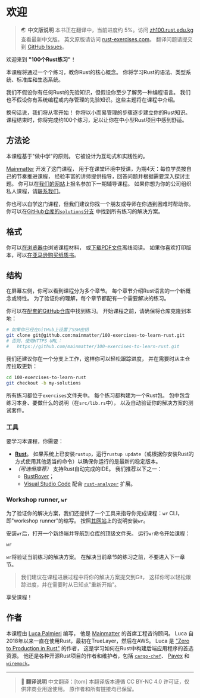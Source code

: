 # 欢迎

> 🌏 **中文版说明**
> 本书正在翻译中，当前进度约 5%。访问 [zh100.rust.edu.kg](https://zh100.rust.edu.kg) 查看最新中文版。
> 英文原版请访问 [rust-exercises.com](https://rust-exercises.com)。
> 翻译问题请提交到 [GitHub Issues](https://github.com/tangivis/100-exercises-to-learn-rust/issues)。

欢迎来到 **"100个Rust练习"**！

本课程将通过一个个练习，教你Rust的核心概念。
你将学习Rust的语法、类型系统、标准库和生态系统。

我们不假设你有任何Rust的先验知识，但假设你至少了解另一种编程语言。
我们也不假设你有系统编程或内存管理的先验知识。这些主题将在课程中介绍。

换句话说，我们将从零开始！
你将以小而易管理的步骤逐步建立你的Rust知识。
课程结束时，你将完成约100个练习，足以让你在中小型Rust项目中感到舒适。

## 方法论

本课程基于"做中学"的原则。
它被设计为互动式和实践性的。

[Mainmatter](https://mainmatter.com/rust-consulting/) 开发了这门课程，
用于在课堂环境中授课，为期4天：每位学员按自己的节奏推进课程，
经验丰富的讲师提供指导，回答问题并根据需要深入探讨主题。
你可以在[我们的网站](https://ti.to/mainmatter/rust-from-scratch-jan-2025)上报名参加下一期辅导课程。
如果你想为你的公司组织私人课程，请[联系我们](https://mainmatter.com/contact/)。

你也可以自学这门课程，但我们建议你找一个朋友或导师在你遇到困难时帮助你。
你可以在[GitHub仓库的`solutions`分支](https://github.com/mainmatter/100-exercises-to-learn-rust/tree/solutions)
中找到所有练习的解决方案。

## 格式

你可以[在浏览器中](https://rust-exercises.com/100-exercises/)浏览课程材料，
或[下载PDF文件](https://rust-exercises.com/100-exercises-to-learn-rust.pdf)离线阅读。
如果你喜欢打印版本，可以[在亚马逊购买纸质书](https://www.amazon.com/dp/B0DJ14KQQG/)。

## 结构

在屏幕左侧，你可以看到课程分为多个章节。
每个章节介绍Rust语言的一个新概念或特性。
为了验证你的理解，每个章节都配有一个需要解决的练习。

你可以在[配套的GitHub仓库](https://github.com/mainmatter/100-exercises-to-learn-rust)中找到练习。
开始课程之前，请确保将仓库克隆到本地：

```bash
# 如果你已经在GitHub上设置了SSH密钥
git clone git@github.com:mainmatter/100-exercises-to-learn-rust.git
# 否则，使用HTTPS URL：
#   https://github.com/mainmatter/100-exercises-to-learn-rust.git
```

我们还建议你在一个分支上工作，这样你可以轻松跟踪进度，
并在需要时从主仓库拉取更新：

```bash
cd 100-exercises-to-learn-rust
git checkout -b my-solutions
```

所有练习都位于`exercises`文件夹中。
每个练习都构建为一个Rust包。
包中包含练习本身、要做什么的说明（在`src/lib.rs`中），
以及自动验证你的解决方案的测试套件。

### 工具

要学习本课程，你需要：

- [**Rust**](https://www.rust-lang.org/tools/install)。
  如果系统上已安装`rustup`，运行`rustup update`（或根据你安装Rust的方式使用其他适当的命令）以确保你运行的是最新的稳定版本。
- _（可选但推荐）_ 支持Rust自动完成的IDE。
  我们推荐以下之一：
  - [RustRover](https://www.jetbrains.com/rust/)；
  - [Visual Studio Code](https://code.visualstudio.com) 配合 [`rust-analyzer`](https://marketplace.visualstudio.com/items?itemName=matklad.rust-analyzer) 扩展。

### Workshop runner, `wr`

为了验证你的解决方案，我们还提供了一个工具来指导你完成课程：`wr` CLI，即"workshop runner"的缩写。
按照[其网站](https://mainmatter.github.io/rust-workshop-runner/)上的说明安装`wr`。

安装`wr`后，打开一个新终端并导航到仓库的顶级文件夹。
运行`wr`命令开始课程：

```bash
wr
```

`wr`将验证当前练习的解决方案。
在解决当前章节的练习之前，不要进入下一章节。

> 我们建议在课程进展过程中将你的解决方案提交到Git，
> 这样你可以轻松跟踪进度，并在需要时从已知点"重新开始"。

享受课程！

## 作者

本课程由 [Luca Palmieri](https://www.lpalmieri.com/) 编写，
他是 [Mainmatter](https://mainmatter.com/rust-consulting/) 的首席工程咨询顾问。
Luca 自2018年以来一直在使用Rust，最初在TrueLayer，然后在AWS。
Luca 是 ["Zero to Production in Rust"](https://zero2prod.com) 的作者，
这是学习如何在Rust中构建后端应用程序的首选资源。
他还是各种开源Rust项目的作者和维护者，包括
[`cargo-chef`](https://github.com/LukeMathWalker/cargo-chef)、
[Pavex](https://pavex.dev) 和 [`wiremock`](https://github.com/LukeMathWalker/wiremock-rs)。

---

> 📝 **翻译说明**
> 中文翻译：[tom]
> 本翻译版本遵循 CC BY-NC 4.0 许可证，仅供非商业用途使用。
> 原作者和所有链接均已保留。
